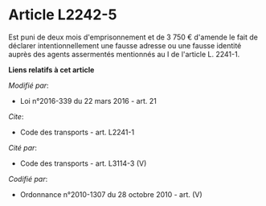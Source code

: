 # Article L2242-5

Est puni de deux mois d'emprisonnement et de  3 750 € d'amende le fait de déclarer intentionnellement une fausse adresse ou
une fausse identité auprès des agents assermentés mentionnés au I de l'article L. 2241-1.

**Liens relatifs à cet article**

_Modifié par_:

  - Loi n°2016-339 du 22 mars 2016 - art. 21

_Cite_:

  - Code des transports - art. L2241-1

_Cité par_:

  - Code des transports - art. L3114-3 (V)

_Codifié par_:

  - Ordonnance n°2010-1307 du 28 octobre 2010 - art. (V)
